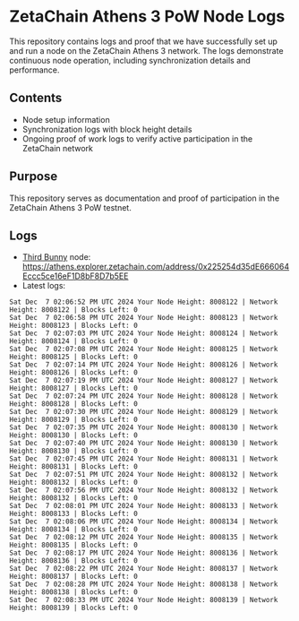 # ZetaChain Athens 3 PoW Node Logs
This repository contains logs and proof that we have successfully set up and run a node on the ZetaChain Athens 3 network. The logs demonstrate continuous node operation, including synchronization details and performance.

## Contents
- Node setup information
- Synchronization logs with block height details
- Ongoing proof of work logs to verify active participation in the ZetaChain network

## Purpose
This repository serves as documentation and proof of participation in the ZetaChain Athens 3 PoW testnet.

## Logs

- [Third Bunny](https://thirdbunny.xyz/) node: https://athens.explorer.zetachain.com/address/0x225254d35dE666064Eccc5ce16eF1D8bF8D7b5EE
- Latest logs:
```
Sat Dec  7 02:06:52 PM UTC 2024 Your Node Height: 8008122 | Network Height: 8008122 | Blocks Left: 0
Sat Dec  7 02:06:58 PM UTC 2024 Your Node Height: 8008123 | Network Height: 8008123 | Blocks Left: 0
Sat Dec  7 02:07:03 PM UTC 2024 Your Node Height: 8008124 | Network Height: 8008124 | Blocks Left: 0
Sat Dec  7 02:07:08 PM UTC 2024 Your Node Height: 8008125 | Network Height: 8008125 | Blocks Left: 0
Sat Dec  7 02:07:14 PM UTC 2024 Your Node Height: 8008126 | Network Height: 8008126 | Blocks Left: 0
Sat Dec  7 02:07:19 PM UTC 2024 Your Node Height: 8008127 | Network Height: 8008127 | Blocks Left: 0
Sat Dec  7 02:07:24 PM UTC 2024 Your Node Height: 8008128 | Network Height: 8008128 | Blocks Left: 0
Sat Dec  7 02:07:30 PM UTC 2024 Your Node Height: 8008129 | Network Height: 8008129 | Blocks Left: 0
Sat Dec  7 02:07:35 PM UTC 2024 Your Node Height: 8008130 | Network Height: 8008130 | Blocks Left: 0
Sat Dec  7 02:07:40 PM UTC 2024 Your Node Height: 8008130 | Network Height: 8008130 | Blocks Left: 0
Sat Dec  7 02:07:45 PM UTC 2024 Your Node Height: 8008131 | Network Height: 8008131 | Blocks Left: 0
Sat Dec  7 02:07:51 PM UTC 2024 Your Node Height: 8008132 | Network Height: 8008132 | Blocks Left: 0
Sat Dec  7 02:07:56 PM UTC 2024 Your Node Height: 8008132 | Network Height: 8008132 | Blocks Left: 0
Sat Dec  7 02:08:01 PM UTC 2024 Your Node Height: 8008133 | Network Height: 8008133 | Blocks Left: 0
Sat Dec  7 02:08:06 PM UTC 2024 Your Node Height: 8008134 | Network Height: 8008134 | Blocks Left: 0
Sat Dec  7 02:08:12 PM UTC 2024 Your Node Height: 8008135 | Network Height: 8008135 | Blocks Left: 0
Sat Dec  7 02:08:17 PM UTC 2024 Your Node Height: 8008136 | Network Height: 8008136 | Blocks Left: 0
Sat Dec  7 02:08:22 PM UTC 2024 Your Node Height: 8008137 | Network Height: 8008137 | Blocks Left: 0
Sat Dec  7 02:08:28 PM UTC 2024 Your Node Height: 8008138 | Network Height: 8008138 | Blocks Left: 0
Sat Dec  7 02:08:33 PM UTC 2024 Your Node Height: 8008139 | Network Height: 8008139 | Blocks Left: 0
```
